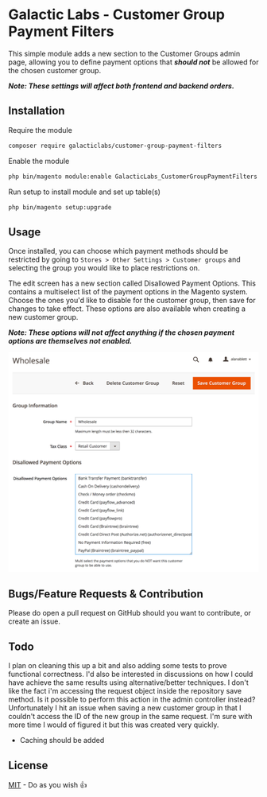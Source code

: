 # Galactic Labs - Customer Group Payment Filters

This simple module adds a new section to the Customer Groups admin page, allowing you to define payment options that ***should not*** be allowed for the chosen customer group.

***Note: These settings will affect both frontend and backend orders.***

## Installation

Require the module

```bash
composer require galacticlabs/customer-group-payment-filters
```

Enable the module

```bash
php bin/magento module:enable GalacticLabs_CustomerGroupPaymentFilters
```

Run setup to install module and set up table(s)

```bash
php bin/magento setup:upgrade
```

## Usage

Once installed, you can choose which payment methods should be restricted by going to `Stores > Other Settings > Customer groups` and selecting the group you would like to place restrictions on.

The edit screen has a new section called Disallowed Payment Options. This contains a multiselect list of the payment options in the Magento system. Choose the ones you'd like to disable for the customer group, then save for changes to take effect. These options are also available when creating a new customer group.

***Note: These options will not affect anything if the chosen payment options are themselves not enabled.***

![Edit Page Screenshot](docs/edit-page-screenshot.png)

## Bugs/Feature Requests & Contribution

Please do open a pull request on GitHub should you want to contribute, or create an issue.

## Todo

I plan on cleaning this up a bit and also adding some tests to prove functional correctness. I'd also be interested in discussions on how I could have achieve the same results using alternative/better techniques. I don't like the fact i'm accessing the request object inside the repository save method. Is it possible to perform this action in the admin controller instead? Unfortunately I hit an issue when saving a new customer group in that I couldn't access the ID of the new group in the same request. I'm sure with more time I would of figured it but this was created very quickly.

* Caching should be added

## License
[MIT](https://opensource.org/licenses/MIT) - Do as you wish 👍